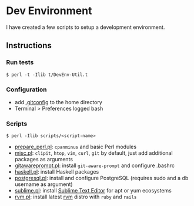 # Dev Environment

I have created a few scripts to setup a development environment.


## Instructions

### Run tests

```
$ perl -t -Ilib t/DevEnv-Util.t
```

### Configuration

- add [.gitconfig](config/.gitconfig) to the home directory
- Terminal > Preferences logged bash

### Scripts

```
$ perl -Ilib scripts/<script-name>
```

- [prepare_perl.pl](scripts/prepare_perl.pl): `cpanminus` and basic Perl modules
- [misc.pl](scripts/misc.pl): `clipit`, `htop`, `vim`, `curl`, `git` by default, just add additional packages as arguments
- [gitawareprompt.pl](scripts/gitawareprompt.pl): install `git-aware-prompt` and configure .bashrc
- [haskell.pl](scripts/haskell.pl): install Haskell packages
- [postgresql.pl](scripts/postgresql.pl): install and configure PostgreSQL (requires sudo and a db username as argument)
- [sublime.pl](scripts/sublime.pl): install [Sublime Text Editor](https://www.sublimetext.com/docs/3/linux_repositories.html) for apt or yum ecosystems
- [rvm.pl](scripts/rvm.pl): install latest [rvm](https://rvm.io/rvm/install) distro with `ruby` and `rails`
